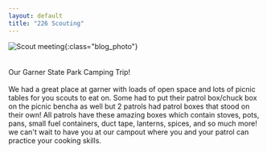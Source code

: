 ```yaml
---
layout: default
title: "226 Scouting"
---
```

![Scout meeting](https://cbc-scouts-226.s3.amazonaws.com/garner_state_park.jpeg){:class="blog_photo"} <br><br><br>
Our Garner State Park Camping Trip! <br><br>
We had a great place at garner with loads of open space and lots of picnic tables for you scouts to eat on. Some had to put their patrol box/chuck box on the picnic bencha as well but 2 patrols had patrol boxes that stood on their own! All patrols have these amazing boxes which contain stoves, pots, pans, small fuel containers, duct tape, lanterns, spices, and so much more! we can't wait to have you at our campout where you and your patrol can practice your cooking skills. 